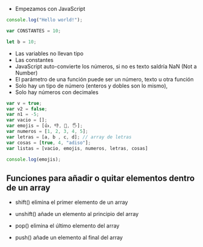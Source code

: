 - Empezamos con JavaScript

```js
console.log("Hello world!");

var CONSTANTES = 10;

let b = 10;

```

- Las variables no llevan tipo
- Las constantes
- JavaScript auto-convierte los números, si no es texto saldría NaN (Not a Number)
- El parámetro de una función puede ser un número, texto u otra función
- Solo hay un tipo de número (enteros y dobles son lo mismo), 
- Solo hay números con decimales

```js
var v = true;
var v2 = false;
var n1 = -5;
var vacio = [];
var emojis = [👍, 👎, 🤙, 🖐];
var numeros = [1, 2, 3, 4, 5];
var letras = [a, b , c, d]; // array de letras
var cosas = [true, 4, "adiso"];
var listas = [vacio, emojis, numeros, letras, cosas]

console.log(emojis);
```

## Funciones para añadir o quitar elementos dentro de un array

- shift() elimina el primer elemento de un array
- unshift() añade un elemento al principio del array

- pop() elimina el último elemento del array
- push() añade un elemento al final del array

